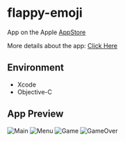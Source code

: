 # flappy-emoji
 
App on the Apple [AppStore](https://apps.apple.com/app/void-jump/id1071479281)

More details about the app: [Click Here](https://appadvice.com/game/app/void-jump/1071479281)

Environment
-
- Xcode
- Objective-C

App Preview
-

![Main](./AppStore%20Preview/Main.png)
![Menu](./AppStore%20Preview/Menu.png)
![Game](./AppStore%20Preview/Game.png)
![GameOver](./AppStore%20Preview/GameOver.png)
